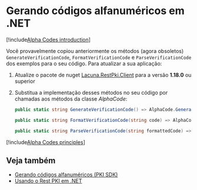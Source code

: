 ﻿# Gerando códigos alfanuméricos em .NET

[!include[Alpha Codes introduction](../../includes/alpha-codes-intro.md)]

Você provavelmente copiou anteriormente os métodos (agora obsoletos) `GenerateVerificationCode`, `FormatVerificationCode` e `ParseVerificationCode`
dos exemplos para o seu código. Para atualizar a sua aplicação:

1. Atualize o pacote de nuget [Lacuna.RestPki.Client](https://www.nuget.org/packages/Lacuna.RestPki.Client) para a versão **1.18.0** ou superior
1. Substitua a implementação desses métodos no seu código por chamadas aos métodos da classe *AlphaCode*:

   ```cs
   public static string GenerateVerificationCode() => AlphaCode.Generate();
   
   public static string FormatVerificationCode(string code) => AlphaCode.Format(code);
   
   public static string ParseVerificationCode(string formattedCode) => AlphaCode.Parse(formattedCode);
   ```

[!include[Alpha Codes principles](../../includes/alpha-codes-principles.md)]

## Veja também

* [Gerando códigos alfanuméricos (PKI SDK)](../../pki-sdk/alpha-codes.md)
* [Usando o Rest PKI em .NET](index.md)

